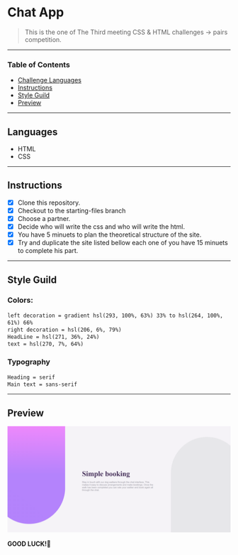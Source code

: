 
# Chat App

> This is the one of The Third meeting CSS & HTML challenges -> pairs competition.

---

### Table of Contents

- [Challenge Languages](#Languages)
- [Instructions](#Instructions)
- [Style Guild](#Style-Guide)
- [Preview](#Preview-And-Style-Guild)

---

## Languages

* HTML
* CSS

---

## Instructions

- [X] Clone this repository.
- [X] Checkout to the starting-files branch
- [X] Choose a partner.
- [X] Decide who will write the css and who will write the html.
- [X] You have 5 minuets to plan the theoretical structure of the site.
- [X] Try and duplicate the site listed bellow each one of you have 15 minuets to complete his part.

---

## Style Guild

### Colors:
    left decoration = gradient hsl(293, 100%, 63%) 33% to hsl(264, 100%, 61%) 66%
    right decoration = hsl(206, 6%, 79%)
    HeadLine = hsl(271, 36%, 24%)
    text = hsl(270, 7%, 64%)

### Typography
    Heading = serif
    Main text = sans-serif
---

## Preview

![!preview](./design/chat-app-preview.png)

**GOOD LUCK!**🚀
